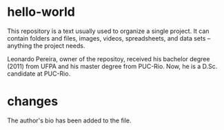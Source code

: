 # hello-world
This repository is a text usually used to organize a single project. It can contain folders and files, images, videos, spreadsheets, and data sets – anything the project needs.

Leonardo Pereira, owner of the repositoy, received his bachelor degree (2011) from UFPA and his master degree from PUC-Rio. Now, he is a D.Sc. candidate at PUC-Rio.

# changes 
The author's bio has been added to the file. 
